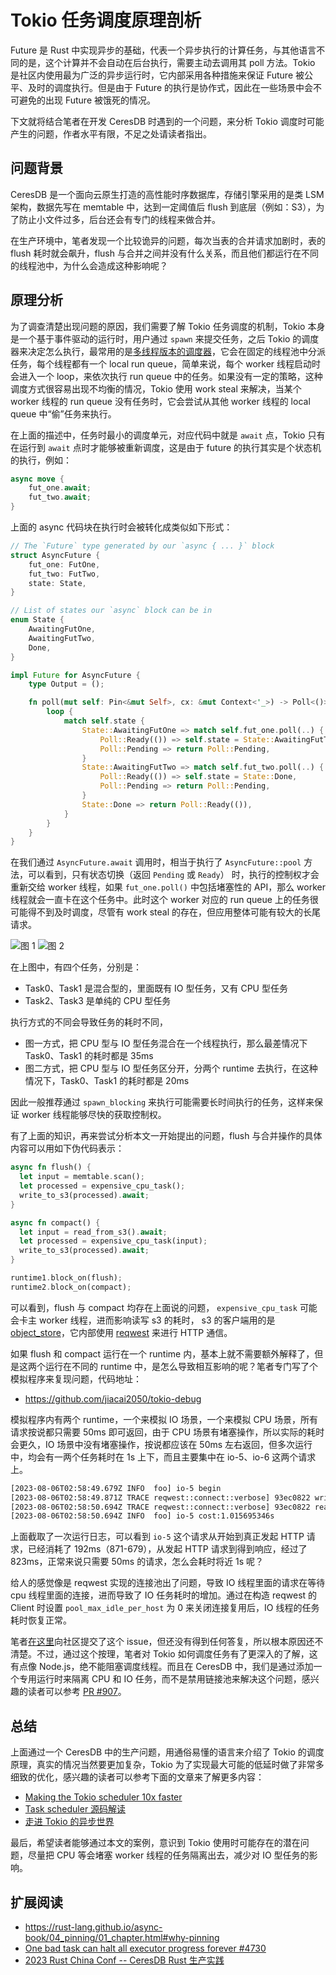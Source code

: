 # Tokio 任务调度原理剖析

Future 是 Rust 中实现异步的基础，代表一个异步执行的计算任务，与其他语言不同的是，这个计算并不会自动在后台执行，需要主动去调用其 poll 方法。Tokio 是社区内使用最为广泛的异步运行时，它内部采用各种措施来保证 Future 被公平、及时的调度执行。但是由于 Future 的执行是协作式，因此在一些场景中会不可避免的出现 Future 被饿死的情况。

下文就将结合笔者在开发 CeresDB 时遇到的一个问题，来分析 Tokio 调度时可能产生的问题，作者水平有限，不足之处请读者指出。

## 问题背景

CeresDB 是一个面向云原生打造的高性能时序数据库，存储引擎采用的是类 LSM 架构，数据先写在 memtable 中，达到一定阈值后 flush 到底层（例如：S3），为了防止小文件过多，后台还会有专门的线程来做合并。

在生产环境中，笔者发现一个比较诡异的问题，每次当表的合并请求加剧时，表的 flush 耗时就会飙升，flush 与合并之间并没有什么关系，而且他们都运行在不同的线程池中，为什么会造成这种影响呢？

## 原理分析
为了调查清楚出现问题的原因，我们需要了解 Tokio 任务调度的机制，Tokio 本身是一个基于事件驱动的运行时，用户通过 `spawn` 来提交任务，之后 Tokio 的调度器来决定怎么执行，最常用的是[多线程版本的调度器](https://docs.rs/tokio/latest/tokio/runtime/index.html#multi-thread-scheduler)，它会在固定的线程池中分派任务，每个线程都有一个 local run queue，简单来说，每个 worker 线程启动时会进入一个 loop，来依次执行 run queue 中的任务。如果没有一定的策略，这种调度方式很容易出现不均衡的情况，Tokio 使用 work steal 来解决，当某个 worker 线程的 run queue 没有任务时，它会尝试从其他 worker 线程的 local queue 中“偷”任务来执行。

在上面的描述中，任务时最小的调度单元，对应代码中就是 `await` 点，Tokio 只有在运行到 `await` 点时才能够被重新调度，这是由于 future 的执行其实是个状态机的执行，例如：

```rs
async move {
    fut_one.await;
    fut_two.await;
}
```
上面的 async 代码块在执行时会被转化成类似如下形式：
```rs
// The `Future` type generated by our `async { ... }` block
struct AsyncFuture {
    fut_one: FutOne,
    fut_two: FutTwo,
    state: State,
}

// List of states our `async` block can be in
enum State {
    AwaitingFutOne,
    AwaitingFutTwo,
    Done,
}

impl Future for AsyncFuture {
    type Output = ();

    fn poll(mut self: Pin<&mut Self>, cx: &mut Context<'_>) -> Poll<()> {
        loop {
            match self.state {
                State::AwaitingFutOne => match self.fut_one.poll(..) {
                    Poll::Ready(()) => self.state = State::AwaitingFutTwo,
                    Poll::Pending => return Poll::Pending,
                }
                State::AwaitingFutTwo => match self.fut_two.poll(..) {
                    Poll::Ready(()) => self.state = State::Done,
                    Poll::Pending => return Poll::Pending,
                }
                State::Done => return Poll::Ready(()),
            }
        }
    }
}
```

在我们通过 `AsyncFuture.await` 调用时，相当于执行了 `AsyncFuture::pool` 方法，可以看到，只有状态切换（返回 `Pending` 或 `Ready`） 时，执行的控制权才会重新交给 worker 线程，如果 `fut_one.poll()` 中包括堵塞性的 API，那么 worker 线程就会一直卡在这个任务中。此时这个 worker 对应的 run queue 上的任务很可能得不到及时调度，尽管有 work steal 的存在，但应用整体可能有较大的长尾请求。

![图 1](task1.png)
![图 2](task2.png)

在上图中，有四个任务，分别是：
- Task0、Task1 是混合型的，里面既有 IO 型任务，又有 CPU 型任务
- Task2、Task3 是单纯的 CPU 型任务

执行方式的不同会导致任务的耗时不同，
- 图一方式，把 CPU 型与 IO 型任务混合在一个线程执行，那么最差情况下 Task0、Task1 的耗时都是 35ms
- 图二方式，把 CPU 型与 IO 型任务区分开，分两个 runtime 去执行，在这种情况下，Task0、Task1 的耗时都是 20ms

因此一般推荐通过 `spawn_blocking` 来执行可能需要长时间执行的任务，这样来保证 worker 线程能够尽快的获取控制权。

有了上面的知识，再来尝试分析本文一开始提出的问题，flush 与合并操作的具体内容可以用如下伪代码表示：
```rs
async fn flush() {
  let input = memtable.scan();
  let processed = expensive_cpu_task();
  write_to_s3(processed).await;
}

async fn compact() {
  let input = read_from_s3().await;
  let processed = expensive_cpu_task(input);
  write_to_s3(processed).await;
}

runtime1.block_on(flush);
runtime2.block_on(compact);
```

可以看到，flush 与 compact 均存在上面说的问题， `expensive_cpu_task` 可能会卡主 worker 线程，进而影响读写 s3 的耗时， s3 的客户端用的是 [object_store](https://docs.rs/object_store/latest/object_store/)，它内部使用 [reqwest](https://docs.rs/reqwest/latest/reqwest/) 来进行 HTTP 通信。

如果 flush 和 compact 运行在一个 runtime 内，基本上就不需要额外解释了，但是这两个运行在不同的 runtime 中，是怎么导致相互影响的呢？笔者专门写了个模拟程序来复现问题，代码地址：
- https://github.com/jiacai2050/tokio-debug

模拟程序内有两个 runtime，一个来模拟 IO 场景，一个来模拟 CPU 场景，所有请求按说都只需要 50ms 即可返回，由于 CPU 场景有堵塞操作，所以实际的耗时会更久，IO 场景中没有堵塞操作，按说都应该在 50ms 左右返回，但多次运行中，均会有一两个任务耗时在 1s 上下，而且主要集中在 io-5、io-6 这两个请求上。

```bash
[2023-08-06T02:58:49.679Z INFO  foo] io-5 begin
[2023-08-06T02:58:49.871Z TRACE reqwest::connect::verbose] 93ec0822 write (vectored): b"GET /io-5 HTTP/1.1\r\naccept: */*\r\nhost: 127.0.0.1:8080\r\n\r\n"
[2023-08-06T02:58:50.694Z TRACE reqwest::connect::verbose] 93ec0822 read: b"HTTP/1.1 200 OK\r\nDate: Sun, 06 Aug 2023 02:58:49 GMT\r\nContent-Length: 14\r\nContent-Type: text/plain; charset=utf-8\r\n\r\nHello, \"/io-5\""
[2023-08-06T02:58:50.694Z INFO  foo] io-5 cost:1.015695346s
```
上面截取了一次运行日志，可以看到 `io-5` 这个请求从开始到真正发起 HTTP 请求，已经消耗了 192ms（871-679），从发起 HTTP 请求到得到响应，经过了 823ms，正常来说只需要 50ms 的请求，怎么会耗时将近 1s 呢？

给人的感觉像是 reqwest 实现的连接池出了问题，导致 IO 线程里面的请求在等待 cpu 线程里面的连接，进而导致了 IO 任务耗时的增加。通过在构造 reqwest 的 Client 时设置 `pool_max_idle_per_host` 为 0 来关闭连接复用后，IO 线程的任务耗时恢复正常。

笔者[在这里](https://github.com/seanmonstar/reqwest/discussions/1935)向社区提交了这个 issue，但还没有得到任何答复，所以根本原因还不清楚。不过，通过这个按理，笔者对 Tokio 如何调度任务有了更深入的了解，这有点像 Node.js，绝不能阻塞调度线程。而且在 CeresDB 中，我们是通过添加一个专用运行时来隔离 CPU 和 IO 任务，而不是禁用链接池来解决这个问题，感兴趣的读者可以参考 [PR #907](https://github.com/CeresDB/ceresdb/pull/907/files)。

## 总结
上面通过一个 CeresDB 中的生产问题，用通俗易懂的语言来介绍了 Tokio 的调度原理，真实的情况当然要更加复杂，Tokio 为了实现最大可能的低延时做了非常多细致的优化，感兴趣的读者可以参考下面的文章来了解更多内容：
- [Making the Tokio scheduler 10x faster](https://tokio.rs/blog/2019-10-scheduler)
- [Task scheduler 源码解读](https://tony612.github.io/tokio-internals/03_task_scheduler.html)
- [走进 Tokio 的异步世界](https://xie.infoq.cn/article/5694ce615d1095cf6e1a5d0ae)

最后，希望读者能够通过本文的案例，意识到 Tokio 使用时可能存在的潜在问题，尽量把 CPU 等会堵塞 worker 线程的任务隔离出去，减少对 IO 型任务的影响。

## 扩展阅读
- https://rust-lang.github.io/async-book/04_pinning/01_chapter.html#why-pinning
- [One bad task can halt all executor progress forever #4730](https://github.com/tokio-rs/tokio/issues/4730)
- [2023 Rust China Conf -- CeresDB Rust 生产实践](https://github.com/CeresDB/community/blob/main/slides/20230617-Rust-China-Conf.pptx)
